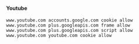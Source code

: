 #### Youtube

    www.youtube.com accounts.google.com cookie allow
    www.youtube.com plus.googleapis.com frame allow
    www.youtube.com plus.googleapis.com script allow
    www.youtube.com youtube.com cookie allow
